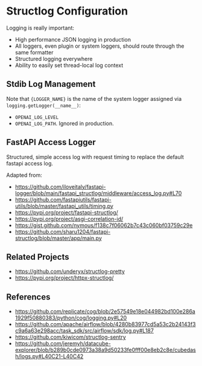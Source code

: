 # Structlog Configuration

Logging is really important:

* High performance JSON logging in production
* All loggers, even plugin or system loggers, should route through the same formatter
* Structured logging everywhere
* Ability to easily set thread-local log context

## Stdib Log Management

Note that `{LOGGER_NAME}` is the name of the system logger assigned via `logging.getLogger(__name__)`:

* `OPENAI_LOG_LEVEL`
* `OPENAI_LOG_PATH`. Ignored in production.

## FastAPI Access Logger

Structured, simple access log with request timing to replace the default fastapi access log.

Adapted from:

- https://github.com/iloveitaly/fastapi-logger/blob/main/fastapi_structlog/middleware/access_log.py#L70
- https://github.com/fastapiutils/fastapi-utils/blob/master/fastapi_utils/timing.py
- https://pypi.org/project/fastapi-structlog/
- https://pypi.org/project/asgi-correlation-id/
- https://gist.github.com/nymous/f138c7f06062b7c43c060bf03759c29e
- https://github.com/sharu1204/fastapi-structlog/blob/master/app/main.py

## Related Projects

* https://github.com/underyx/structlog-pretty
* https://pypi.org/project/httpx-structlog/

## References

- https://github.com/replicate/cog/blob/2e57549e18e044982bd100e286a1929f50880383/python/cog/logging.py#L20
- https://github.com/apache/airflow/blob/4280b83977cd5a53c2b24143f3c9a6a63e298acc/task_sdk/src/airflow/sdk/log.py#L187
- https://github.com/kiwicom/structlog-sentry
- https://github.com/jeremyh/datacube-explorer/blob/b289b0cde0973a38a9d50233fe0fff00e8eb2c8e/cubedash/logs.py#L40C21-L40C42
